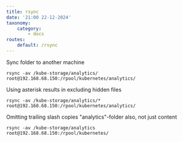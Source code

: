 ```yaml
---
title: rsync
date: '21:00 22-12-2024'
taxonomy:
    category:
        - docs
routes:
    default: /rsync
---
```


Sync folder to another machine

    rsync -av /kube-storage/analytics/ root@192.168.68.150:/rpool/kubernetes/analytics/

Using asterisk results in excluding hidden files  

    rsync -av /kube-storage/analytics/* root@192.168.68.150:/rpool/kubernetes/analytics/

Omitting trailing slash copies "analytics"-folder also, not just content 

    rsync -av /kube-storage/analytics root@192.168.68.150:/rpool/kubernetes/
